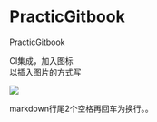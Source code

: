 # PracticGitbook
PracticGitbook

CI集成，加入图标  
以插入图片的方式写

![](https://travis-ci.org/polluxcy/PracticGitbook.svg?branch=master)

markdown行尾2个空格再回车为换行。。
